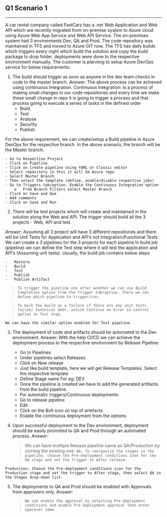 ## Q1 Scenario 1

----
A car rental company called FastCarz has a .net Web Application and Web API which are recently
migrated from on-premise system to Azure cloud using Azure Web App Service
and Web API Service.
The on-premises system had 3 environments Dev, QA and Prod.
The code repository was maintained in TFS and moved to Azure GIT now. The TFS has daily builds which
triggers every night which build the solution and copy the build package to drop folder.
deployments were done to the respective environment manually. The customer is planning to setup
Azure DevOps service for below requirements:

1. The build should trigger as soon as anyone in the dev team checks in code to the master branch.
Answer: The above process can be achieved using continuous Integration. 
Continuous Integration: Is a process of making small changes in our code repositories and every time we make these small change in repo it is going to trigger a process and that process going to execute a series of tasks in the defined order
    -	Build
    -	Test
    -	Analyse
    -	Security
    -  	Publish

For the above requirement, we can create/setup a Build pipeline in Azure DevOps for the respective branch. In the above scenario, the branch will be the Master branch.
    
    - Go to Respective Project
    - Click on Pipeline
    - Click on Create pipeline using YAML or Classic editor
    - Select repository in this it will be Azure repo
    - Select Master Branch
    - Then select the template (define, enable/disable respective jobs)
    - Go to Triggers tab/option. Enable the Continuous Integration option
        o	From Branch Filters select Master Branch
    - Click on Save and Que
    - Add comments
    - Click on Save and Run


2. There will be test projects which will create and maintained in the solution along the Web and API. The trigger should build all the 3 projects - Web, API and test.

*Answer*: Assuming all 3 project will have 3 different repositories and there will be Unit Tests for Application and API’s not Integration/Functional Tests. 
We can create a 3 pipelines for the 3 projects for each pipeline In build job (pipeline) we can define the Test step where it will test the application and API’s (Assuming unit tests). Usually, the build job contains below steps

    -	Restore
    -	Build
    -	Test
    -	Publish
    -	Publish Artifact
    
> `To trigger the pipeline one after another we can use Build Completion option from the Trigger tab/option. There we can define which pipeline to trigger/run.`

> `To mark the build as a failure if there are any unit tests failed/ technical debt, untick Continue on Error in control option in Test step.`

`We can have the similar option enabled for Test pipeline.`

3. The deployment of code and artifacts should be automated to the Dev environment.
Answer: With the help CI/CD we can achieve the deployment process to the respective environment by Release Pipeline

    -	Go to Pipelines
    -	Under pipelines select Releases
    -	Click on New release
    -	Just like build template, here we will get Release Templates. Select the respective template
    -	Define Stage name For eg: DEV
    -	Once the pipeline is created we have to add the generated artifacts from the build pipeline. 
    -	For automatic triggers/Continuous deployments:
    -	Go to release pipeline
    -	Edit 
    -	Click on the Bolt icon on top of artefacts.
    -	Enable the continuous deployment from the options


4. Upon successful deployment to the Dev environment, deployment should be easily promoted to QA and Prod through an automated process.
*Answer:*

    > We can have multiple Release pipeline name as QA/Production by cloning the existing one. 
    `QA: To reorganize the stages in the pipeline, choose the Pre-deployment conditions icon for the QA stage and set the trigger to After release.`
    
`Production: Choose the Pre-deployment conditions icon for the Production stage and set the trigger to After stage, then select QA in the Stages drop-down list.`



5. The deployments to QA and Prod should be enabled with Approvals from approvers only.
*Answer:* 
    > `We can enable the approval by selecting Pre-deployment conditions and enable Pre Deployment approval then enter approver name.`
